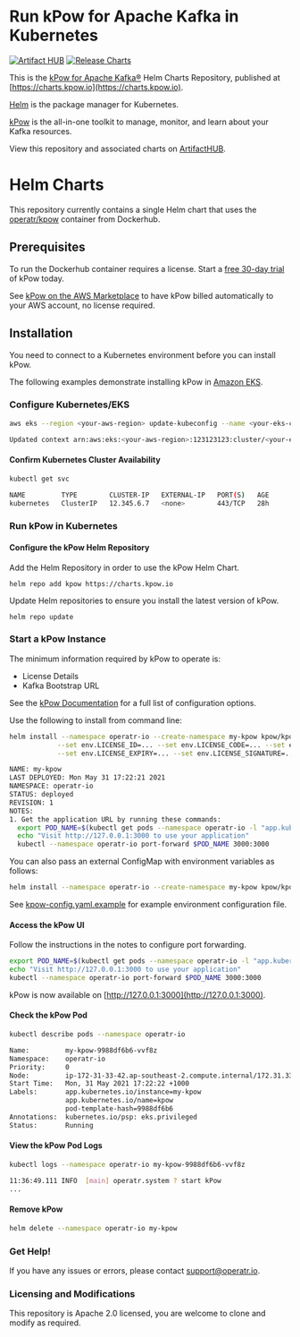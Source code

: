 # Run kPow for Apache Kafka in Kubernetes

[![Artifact HUB](https://img.shields.io/endpoint?url=https://artifacthub.io/badge/repository/kpow)](https://artifacthub.io/packages/search?repo=kpow)
[![Release Charts](https://github.com/operatr-io/kpow-helm-charts/actions/workflows/release.yml/badge.svg?branch=main)](https://github.com/operatr-io/kpow-helm-charts/actions/workflows/release.yml)

This is the [kPow for Apache Kafka®](https://kpow.io) Helm Charts Repository, published at [https://charts.kpow.io](https://charts.kpow.io).  

[Helm](https://helm.sh) is the package manager for Kubernetes.

[kPow](https://kpow.io) is the all-in-one toolkit to manage, monitor, and learn about your Kafka resources.

View this repository and associated charts on [ArtifactHUB](https://artifacthub.io/packages/search?repo=kpow).

# Helm Charts

This repository currently contains a single Helm chart that uses the [operatr/kpow](https://hub.docker.com/r/operatr/kpow) container from Dockerhub.

## Prerequisites

To run the Dockerhub container requires a license. Start a [free 30-day trial](https://kpow.io/try) of kPow today.

See [kPow on the AWS Marketplace](https://docs.kpow.io/installation/aws-marketplace) to have kPow billed automatically to your AWS account, no license required.   

## Installation

You need to connect to a Kubernetes environment before you can install kPow. 

The following examples demonstrate installing kPow in [Amazon EKS](https://aws.amazon.com/eks/).

### Configure Kubernetes/EKS 

```bash
aws eks --region <your-aws-region> update-kubeconfig --name <your-eks-cluster-name>

Updated context arn:aws:eks:<your-aws-region>:123123123:cluster/<your-eks-cluster-name> in /your/.kube/config
```

#### Confirm Kubernetes Cluster Availability

```bash
kubectl get svc

NAME         TYPE        CLUSTER-IP   EXTERNAL-IP   PORT(S)   AGE
kubernetes   ClusterIP   12.345.6.7   <none>        443/TCP   28h
```

### Run kPow in Kubernetes

#### Configure the kPow Helm Repository

Add the Helm Repository in order to use the kPow Helm Chart.

```
helm repo add kpow https://charts.kpow.io
```

Update Helm repositories to ensure you install the latest version of kPow.

```
helm repo update
```

### Start a kPow Instance

The minimum information required by kPow to operate is:

* License Details
* Kafka Bootstrap URL

See the [kPow Documentation](https://docs.kpow.io) for a full list of configuration options.

Use the following to install from command line:

```bash
helm install --namespace operatr-io --create-namespace my-kpow kpow/kpow \
            --set env.LICENSE_ID=... --set env.LICENSE_CODE=... --set env.LICENSEE=... \
            --set env.LICENSE_EXPIRY=... --set env.LICENSE_SIGNATURE=... --set env.BOOTSTRAP=...

NAME: my-kpow
LAST DEPLOYED: Mon May 31 17:22:21 2021
NAMESPACE: operatr-io
STATUS: deployed
REVISION: 1
NOTES:
1. Get the application URL by running these commands:
  export POD_NAME=$(kubectl get pods --namespace operatr-io -l "app.kubernetes.io/name=kpow,app.kubernetes.io/instance=my-kpow" -o jsonpath="{.items[0].metadata.name}")
  echo "Visit http://127.0.0.1:3000 to use your application"
  kubectl --namespace operatr-io port-forward $POD_NAME 3000:3000
```

You can also pass an external ConfigMap with environment variables as follows:

```bash
helm install --namespace operatr-io --create-namespace my-kpow kpow/kpow --set envFromConfigMap=kpow-config
```

See [kpow-config.yaml.example](./kpow-config.yaml.example) for example environment configuration file.

#### Access the kPow UI

Follow the instructions in the notes to configure port forwarding.

```bash
export POD_NAME=$(kubectl get pods --namespace operatr-io -l "app.kubernetes.io/name=kpow,app.kubernetes.io/instance=my-kpow" -o jsonpath="{.items[0].metadata.name}")
echo "Visit http://127.0.0.1:3000 to use your application"
kubectl --namespace operatr-io port-forward $POD_NAME 3000:3000
```

kPow is now available on [http://127.0.0.1:3000](http://127.0.0.1:3000).

#### Check the kPow Pod

```bash
kubectl describe pods --namespace operatr-io

Name:         my-kpow-9988df6b6-vvf8z
Namespace:    operatr-io
Priority:     0
Node:         ip-172-31-33-42.ap-southeast-2.compute.internal/172.31.33.42
Start Time:   Mon, 31 May 2021 17:22:22 +1000
Labels:       app.kubernetes.io/instance=my-kpow
              app.kubernetes.io/name=kpow
              pod-template-hash=9988df6b6
Annotations:  kubernetes.io/psp: eks.privileged
Status:       Running
```

#### View the kPow Pod Logs

```bash
kubectl logs --namespace operatr-io my-kpow-9988df6b6-vvf8z 

11:36:49.111 INFO  [main] operatr.system ? start kPow
...
```

#### Remove kPow

```bash
helm delete --namespace operatr-io my-kpow
```

### Get Help!

If you have any issues or errors, please contact support@operatr.io.

### Licensing and Modifications

This repository is Apache 2.0 licensed, you are welcome to clone and modify as required.
